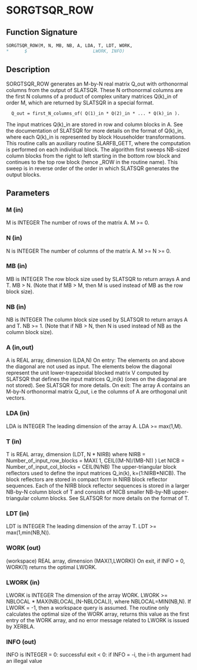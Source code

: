 # SORGTSQR_ROW

## Function Signature

```fortran
SORGTSQR_ROW(M, N, MB, NB, A, LDA, T, LDT, WORK,
*      $                         LWORK, INFO)
```

## Description


 SORGTSQR_ROW generates an M-by-N real matrix Q_out with
 orthonormal columns from the output of SLATSQR. These N orthonormal
 columns are the first N columns of a product of complex unitary
 matrices Q(k)_in of order M, which are returned by SLATSQR in
 a special format.

      Q_out = first_N_columns_of( Q(1)_in * Q(2)_in * ... * Q(k)_in ).

 The input matrices Q(k)_in are stored in row and column blocks in A.
 See the documentation of SLATSQR for more details on the format of
 Q(k)_in, where each Q(k)_in is represented by block Householder
 transformations. This routine calls an auxiliary routine SLARFB_GETT,
 where the computation is performed on each individual block. The
 algorithm first sweeps NB-sized column blocks from the right to left
 starting in the bottom row block and continues to the top row block
 (hence _ROW in the routine name). This sweep is in reverse order of
 the order in which SLATSQR generates the output blocks.

## Parameters

### M (in)

M is INTEGER The number of rows of the matrix A. M >= 0.

### N (in)

N is INTEGER The number of columns of the matrix A. M >= N >= 0.

### MB (in)

MB is INTEGER The row block size used by SLATSQR to return arrays A and T. MB > N. (Note that if MB > M, then M is used instead of MB as the row block size).

### NB (in)

NB is INTEGER The column block size used by SLATSQR to return arrays A and T. NB >= 1. (Note that if NB > N, then N is used instead of NB as the column block size).

### A (in,out)

A is REAL array, dimension (LDA,N) On entry: The elements on and above the diagonal are not used as input. The elements below the diagonal represent the unit lower-trapezoidal blocked matrix V computed by SLATSQR that defines the input matrices Q_in(k) (ones on the diagonal are not stored). See SLATSQR for more details. On exit: The array A contains an M-by-N orthonormal matrix Q_out, i.e the columns of A are orthogonal unit vectors.

### LDA (in)

LDA is INTEGER The leading dimension of the array A. LDA >= max(1,M).

### T (in)

T is REAL array, dimension (LDT, N * NIRB) where NIRB = Number_of_input_row_blocks = MAX( 1, CEIL((M-N)/(MB-N)) ) Let NICB = Number_of_input_col_blocks = CEIL(N/NB) The upper-triangular block reflectors used to define the input matrices Q_in(k), k=(1:NIRB*NICB). The block reflectors are stored in compact form in NIRB block reflector sequences. Each of the NIRB block reflector sequences is stored in a larger NB-by-N column block of T and consists of NICB smaller NB-by-NB upper-triangular column blocks. See SLATSQR for more details on the format of T.

### LDT (in)

LDT is INTEGER The leading dimension of the array T. LDT >= max(1,min(NB,N)).

### WORK (out)

(workspace) REAL array, dimension (MAX(1,LWORK)) On exit, if INFO = 0, WORK(1) returns the optimal LWORK.

### LWORK (in)

LWORK is INTEGER The dimension of the array WORK. LWORK >= NBLOCAL * MAX(NBLOCAL,(N-NBLOCAL)), where NBLOCAL=MIN(NB,N). If LWORK = -1, then a workspace query is assumed. The routine only calculates the optimal size of the WORK array, returns this value as the first entry of the WORK array, and no error message related to LWORK is issued by XERBLA.

### INFO (out)

INFO is INTEGER = 0: successful exit < 0: if INFO = -i, the i-th argument had an illegal value


